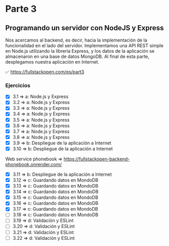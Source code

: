 # Parte 3

## Programando un servidor con NodeJS y Express

Nos acercamos al backend, es decir, hacia la implementación de la funcionalidad en el lado del servidor. Implementamos una API REST simple en Node.js utilizando la librería Express, y los datos de la aplicación se almacenaron en una base de datos MongoDB. Al final de esta parte, desplegamos nuestra aplicación en Internet.

✅ https://fullstackopen.com/es/part3

### Ejercicios

- [x] 3.1 => a: Node.js y Express
- [x] 3.2 => a: Node.js y Express
- [x] 3.3 => a: Node.js y Express
- [x] 3.4 => a: Node.js y Express
- [x] 3.5 => a: Node.js y Express
- [x] 3.6 => a: Node.js y Express
- [x] 3.7 => a: Node.js y Express
- [x] 3.8 => a: Node.js y Express
- [x] 3.9 => b: Despliegue de la aplicación a Internet
- [x] 3.10 => b: Despliegue de la aplicación a Internet

Web service phonebook => https://fullstackopen-backend-phonebook.onrender.com/

- [x] 3.11 => b: Despliegue de la aplicación a Internet
- [x] 3.12 => c: Guardando datos en MondoDB
- [x] 3.13 => c: Guardando datos en MondoDB
- [x] 3.14 => c: Guardando datos en MondoDB
- [x] 3.15 => c: Guardando datos en MondoDB
- [x] 3.16 => c: Guardando datos en MondoDB
- [x] 3.17 => c: Guardando datos en MondoDB
- [ ] 3.18 => c: Guardando datos en MondoDB
- [ ] 3.19 => d: Validación y ESLint
- [ ] 3.20 => d: Validación y ESLint
- [ ] 3.21 => d: Validación y ESLint
- [ ] 3.22 => d: Validación y ESLint
